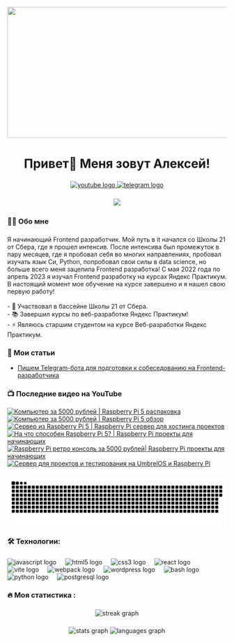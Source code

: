 <br clear="both">

<div align="center">
  <img height="300" width="600" src="https://user-images.githubusercontent.com/74038190/225813708-98b745f2-7d22-48cf-9150-083f1b00d6c9.gif"  />
</div>

###

<h1 align="center">Привет👋 Меня зовут Алексей!</h1>

###

<div align="center">
  <a href="https://www.youtube.com/@tehno.maniak" target="_blank">
    <img src="https://img.shields.io/static/v1?message=Youtube&logo=youtube&label=&color=FF0000&logoColor=white&labelColor=&style=for-the-badge" height="25" alt="youtube logo"  />
  </a>
  <a href="https://t.me/tehnomaniak07" target="_blank">
    <img src="https://img.shields.io/static/v1?message=Telegram&logo=telegram&label=&color=2CA5E0&logoColor=white&labelColor=&style=for-the-badge" height="25" alt="telegram logo"  />
  </a>
</div>

###

<div align="center">
  <img src="https://visitor-badge.laobi.icu/badge?page_id=filimonovalexey.filimonovalexey&"  />
</div>

###

<h3 align="left">👩‍💻  Обо мне</h3>

###

<p align="left">Я начинающий Frontend разработчик. Мой путь в it начался со Школы 21 от Сбера, где я прошел интенсив. После интенсива был промежуток в пару месяцев, где я пробовал себя во многих направлениях, пробовал изучать язык Си, Python, попробовал свои силы в data science, но больше всего меня зацепила Frontend разработка! С мая 2022 года по апрель 2023 я изучал Frontend разработку на курсах Яндекс Практикум. В настоящий момент мое обучение на курсе завершено и я нашел свою первую работу!<br><br>- 🔭 Участвовал в бассейне Школы 21 от Сбера.<br>- 📚 Завершил курсы по веб-разработке Яндекс Практикум!<br>- ⚡ Являюсь старшим студентом на курсе Веб-разработки Яндекс Практикум.</p>

###
<h3 align="left">📕 Мои статьи</h3>

- [Пишем Telegram-бота для подготовки к собеседованию на Frontend-разработчика](https://proglib.io/p/pishem-telegram-bota-dlya-podgotovki-k-sobesedovaniyu-na-frontend-razrabotchika-2024-05-29)

###

<h3 align="left">📺 Последние видео на YouTube</h3>

<!-- BEGIN YOUTUBE-CARDS -->
[![Компьютер за 5000 рублей | Raspberry Pi 5 распаковка](https://ytcards.demolab.com/?id=QEA-Z3i62ZQ&title=%D0%9A%D0%BE%D0%BC%D0%BF%D1%8C%D1%8E%D1%82%D0%B5%D1%80+%D0%B7%D0%B0+5000+%D1%80%D1%83%D0%B1%D0%BB%D0%B5%D0%B9+%7C+Raspberry+Pi+5+%D1%80%D0%B0%D1%81%D0%BF%D0%B0%D0%BA%D0%BE%D0%B2%D0%BA%D0%B0&lang=en&timestamp=1720620022&background_color=%230d1117&title_color=%23ffffff&stats_color=%23dedede&max_title_lines=1&width=250&border_radius=5 "Компьютер за 5000 рублей | Raspberry Pi 5 распаковка")](https://www.youtube.com/watch?v=QEA-Z3i62ZQ)
[![Компьютер за 5000 рублей | Raspberry Pi 5 обзор](https://ytcards.demolab.com/?id=eByhs8_DTeM&title=%D0%9A%D0%BE%D0%BC%D0%BF%D1%8C%D1%8E%D1%82%D0%B5%D1%80+%D0%B7%D0%B0+5000+%D1%80%D1%83%D0%B1%D0%BB%D0%B5%D0%B9+%7C+Raspberry+Pi+5+%D0%BE%D0%B1%D0%B7%D0%BE%D1%80&lang=en&timestamp=1720594822&background_color=%230d1117&title_color=%23ffffff&stats_color=%23dedede&max_title_lines=1&width=250&border_radius=5 "Компьютер за 5000 рублей | Raspberry Pi 5 обзор")](https://www.youtube.com/watch?v=eByhs8_DTeM)
[![Сервер из Raspberry Pi 5 | Raspberry Pi сервер для хостинга проектов](https://ytcards.demolab.com/?id=6kTGyvvajFA&title=%D0%A1%D0%B5%D1%80%D0%B2%D0%B5%D1%80+%D0%B8%D0%B7+Raspberry+Pi+5+%7C+Raspberry+Pi+%D1%81%D0%B5%D1%80%D0%B2%D0%B5%D1%80+%D0%B4%D0%BB%D1%8F+%D1%85%D0%BE%D1%81%D1%82%D0%B8%D0%BD%D0%B3%D0%B0+%D0%BF%D1%80%D0%BE%D0%B5%D0%BA%D1%82%D0%BE%D0%B2&lang=en&timestamp=1720528110&background_color=%230d1117&title_color=%23ffffff&stats_color=%23dedede&max_title_lines=1&width=250&border_radius=5 "Сервер из Raspberry Pi 5 | Raspberry Pi сервер для хостинга проектов")](https://www.youtube.com/watch?v=6kTGyvvajFA)
[![На что способен Raspberry Pi 5? | Raspberry Pi проекты для начинающих](https://ytcards.demolab.com/?id=6TOi5UsZ5tQ&title=%D0%9D%D0%B0+%D1%87%D1%82%D0%BE+%D1%81%D0%BF%D0%BE%D1%81%D0%BE%D0%B1%D0%B5%D0%BD+Raspberry+Pi+5%3F+%7C+Raspberry+Pi+%D0%BF%D1%80%D0%BE%D0%B5%D0%BA%D1%82%D1%8B+%D0%B4%D0%BB%D1%8F+%D0%BD%D0%B0%D1%87%D0%B8%D0%BD%D0%B0%D1%8E%D1%89%D0%B8%D1%85&lang=en&timestamp=1720498205&background_color=%230d1117&title_color=%23ffffff&stats_color=%23dedede&max_title_lines=1&width=250&border_radius=5 "На что способен Raspberry Pi 5? | Raspberry Pi проекты для начинающих")](https://www.youtube.com/watch?v=6TOi5UsZ5tQ)
[![Raspberry Pi ретро консоль за 5000 рублей| Raspberry Pi проекты для начинающих](https://ytcards.demolab.com/?id=QRXvPDFWhZE&title=Raspberry+Pi+%D1%80%D0%B5%D1%82%D1%80%D0%BE+%D0%BA%D0%BE%D0%BD%D1%81%D0%BE%D0%BB%D1%8C+%D0%B7%D0%B0+5000+%D1%80%D1%83%D0%B1%D0%BB%D0%B5%D0%B9%7C+Raspberry+Pi+%D0%BF%D1%80%D0%BE%D0%B5%D0%BA%D1%82%D1%8B+%D0%B4%D0%BB%D1%8F+%D0%BD%D0%B0%D1%87%D0%B8%D0%BD%D0%B0%D1%8E%D1%89%D0%B8%D1%85&lang=en&timestamp=1720459879&background_color=%230d1117&title_color=%23ffffff&stats_color=%23dedede&max_title_lines=1&width=250&border_radius=5 "Raspberry Pi ретро консоль за 5000 рублей| Raspberry Pi проекты для начинающих")](https://www.youtube.com/watch?v=QRXvPDFWhZE)
[![Сервер для проектов и тестирования на UmbrelOS и Raspberry Pi](https://ytcards.demolab.com/?id=tfVy-Hy2TUU&title=%D0%A1%D0%B5%D1%80%D0%B2%D0%B5%D1%80+%D0%B4%D0%BB%D1%8F+%D0%BF%D1%80%D0%BE%D0%B5%D0%BA%D1%82%D0%BE%D0%B2+%D0%B8+%D1%82%D0%B5%D1%81%D1%82%D0%B8%D1%80%D0%BE%D0%B2%D0%B0%D0%BD%D0%B8%D1%8F+%D0%BD%D0%B0+UmbrelOS+%D0%B8+Raspberry+Pi&lang=en&timestamp=1720261819&background_color=%230d1117&title_color=%23ffffff&stats_color=%23dedede&max_title_lines=1&width=250&border_radius=5 "Сервер для проектов и тестирования на UmbrelOS и Raspberry Pi")](https://www.youtube.com/watch?v=tfVy-Hy2TUU)
<!-- END YOUTUBE-CARDS -->

###

<p align="center">
 <img width="600" src="assets/github-snake.svg" alt="snake"/>
</p>

###

<h3 align="left">🛠 Технологии:</h3>

###

<div align="left">
  <img src="https://cdn.jsdelivr.net/gh/devicons/devicon/icons/javascript/javascript-original.svg" height="40" alt="javascript logo"  />
  <img width="12" />
  <img src="https://cdn.jsdelivr.net/gh/devicons/devicon/icons/html5/html5-original.svg" height="40" alt="html5 logo"  />
  <img width="12" />
  <img src="https://cdn.jsdelivr.net/gh/devicons/devicon/icons/css3/css3-original.svg" height="40" alt="css3 logo"  />
  <img width="12" />
  <img src="https://cdn.jsdelivr.net/gh/devicons/devicon/icons/react/react-original.svg" height="40" alt="react logo"  />
  <img width="12" />
  <img src="https://skillicons.dev/icons?i=vite" height="40" alt="vite logo"  />
  <img width="12" />
  <img src="https://cdn.simpleicons.org/webpack/8DD6F9" height="40" alt="webpack logo"  />
  <img width="12" />
  <img src="https://skillicons.dev/icons?i=wordpress" height="40" alt="wordpress logo"  />
  <img width="12" />
  <img src="https://cdn.simpleicons.org/gnubash/4EAA25" height="40" alt="bash logo"  />
  <img width="12" />
  <img src="https://skillicons.dev/icons?i=py" height="40" alt="python logo"  />
  <img width="12" />
  <img src="https://skillicons.dev/icons?i=postgres" height="40" alt="postgresql logo"  />
</div>

###

<h3 align="left">🔥   Моя статистика :</h3>

###

<div align="center">
  <img src="https://streak-stats.demolab.com?user=filimonovalexey&locale=en&mode=daily&theme=dark&hide_border=false&border_radius=5&order=3" height="220" alt="streak graph"  />
</div>

###

<div align="center">
  <img src="https://github-readme-stats.vercel.app/api?username=filimonovalexey&hide_title=false&hide_rank=false&show_icons=true&include_all_commits=true&count_private=true&disable_animations=false&theme=dracula&locale=en&hide_border=false&order=1" height="150" alt="stats graph"  />
  <img src="https://github-readme-stats.vercel.app/api/top-langs?username=filimonovalexey&locale=en&hide_title=false&layout=compact&card_width=320&langs_count=5&theme=dracula&hide_border=false&order=2" height="150" alt="languages graph"  />
</div>

###